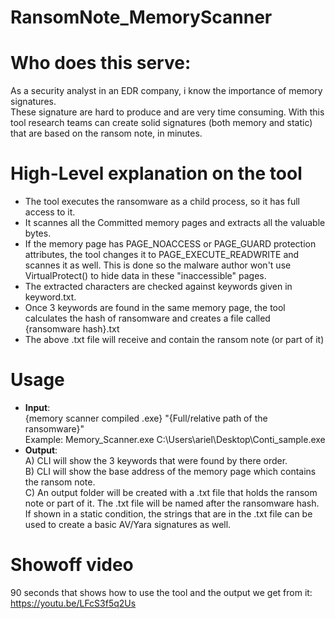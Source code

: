 # RansomNote_MemoryScanner


# Who does this serve:
As a security analyst in an EDR company, i know the importance of memory signatures.  
These signature are hard to produce and are very time consuming. With this tool research teams can create solid signatures (both memory and static) that are based on the ransom note, in minutes.  
 

# High-Level explanation on the tool
 * The tool executes the ransomware as a child process, so it has full access to it.
 * It scannes all the Committed memory pages and extracts all the valuable bytes.
 * If the memory page has PAGE_NOACCESS or PAGE_GUARD protection attributes, the tool changes it to PAGE_EXECUTE_READWRITE and scannes it as well. This is done so the     malware author won't use VirtualProtect() to hide data in these "inaccessible" pages.
 * The extracted characters are checked against keywords given in keyword.txt.
 * Once 3 keywords are found in the same memory page, the tool calculates the hash of ransomware and creates a file called {ransomware hash}.txt
 * The above .txt file will receive and contain the ransom note (or part of it)


# Usage
  * **Input**:  
    {memory scanner compiled .exe} "{Full/relative path of the ransomware}"  
    Example: Memory_Scanner.exe  C:\Users\ariel\Desktop\Conti_sample.exe  
  * **Output**:  
    A) CLI will show the 3 keywords that were found by there order.  
    B) CLI will show the base address of the memory page which contains the ransom note.  
    C) An output folder will be created with a .txt file that holds the ransom note or part of it. The .txt file will be named after the ransomware hash.  
       If shown in a static condition, the strings that are in the .txt file can be used to create a basic AV/Yara signatures as well.



# Showoff video
90 seconds that shows how to use the tool and the output we get from it:  https://youtu.be/LFcS3f5q2Us
